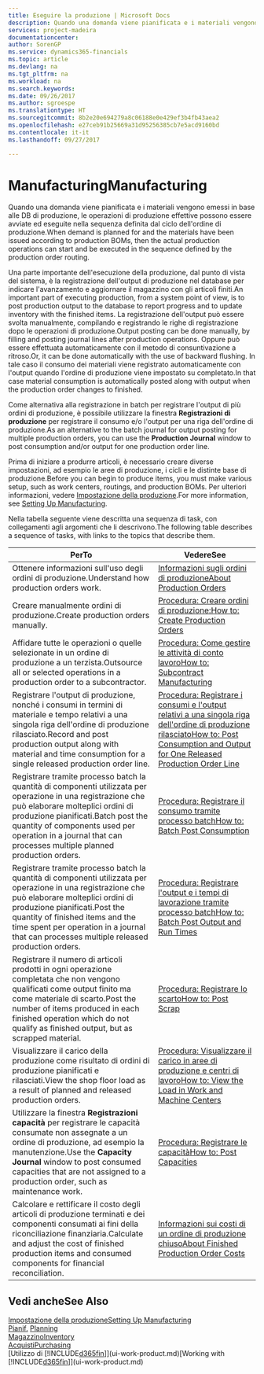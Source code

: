 ```yaml
---
title: Eseguire la produzione | Microsoft Docs
description: Quando una domanda viene pianificata e i materiali vengono emessi in base alle DB di produzione, le operazioni di produzione effettive possono essere avviate ed eseguite nella sequenza definita dal ciclo dell'ordine di produzione.
services: project-madeira
documentationcenter: 
author: SorenGP
ms.service: dynamics365-financials
ms.topic: article
ms.devlang: na
ms.tgt_pltfrm: na
ms.workload: na
ms.search.keywords: 
ms.date: 09/26/2017
ms.author: sgroespe
ms.translationtype: HT
ms.sourcegitcommit: 8b2e20e694279a8c06188e0e429ef3b4fb43aea2
ms.openlocfilehash: e27ceb91b25669a31d95256385cb7e5acd9160bd
ms.contentlocale: it-it
ms.lasthandoff: 09/27/2017

---
```

# <a name="manufacturing"></a><span data-ttu-id="d56d2-103">Manufacturing</span><span class="sxs-lookup"><span data-stu-id="d56d2-103">Manufacturing</span></span>
<span data-ttu-id="d56d2-104">Quando una domanda viene pianificata e i materiali vengono emessi in base alle DB di produzione, le operazioni di produzione effettive possono essere avviate ed eseguite nella sequenza definita dal ciclo dell'ordine di produzione.</span><span class="sxs-lookup"><span data-stu-id="d56d2-104">When demand is planned for and the materials have been issued according to production BOMs, then the actual production operations can start and be executed in the sequence defined by the production order routing.</span></span>  

<span data-ttu-id="d56d2-105">Una parte importante dell'esecuzione della produzione, dal punto di vista del sistema, è la registrazione dell'output di produzione nel database per indicare l'avanzamento e aggiornare il magazzino con gli articoli finiti.</span><span class="sxs-lookup"><span data-stu-id="d56d2-105">An important part of executing production, from a system point of view, is to post production output to the database to report progress and to update inventory with the finished items.</span></span> <span data-ttu-id="d56d2-106">La registrazione dell'output può essere svolta manualmente, compilando e registrando le righe di registrazione dopo le operazioni di produzione.</span><span class="sxs-lookup"><span data-stu-id="d56d2-106">Output posting can be done manually, by filling and posting journal lines after production operations.</span></span> <span data-ttu-id="d56d2-107">Oppure può essere effettuata automaticamente con il metodo di consuntivazione a ritroso.</span><span class="sxs-lookup"><span data-stu-id="d56d2-107">Or, it can be done automatically with the use of backward flushing.</span></span> <span data-ttu-id="d56d2-108">In tale caso il consumo dei materiali viene registrato automaticamente con l'output quando l'ordine di produzione viene impostato su completato.</span><span class="sxs-lookup"><span data-stu-id="d56d2-108">In that case material consumption is automatically posted along with output when the production order changes to finished.</span></span>  

<span data-ttu-id="d56d2-109">Come alternativa alla registrazione in batch per registrare l'output di più ordini di produzione, è possibile utilizzare la finestra **Registrazioni di produzione** per registrare il consumo e/o l'output per una riga dell'ordine di produzione.</span><span class="sxs-lookup"><span data-stu-id="d56d2-109">As an alternative to the batch journal for output posting for multiple production orders, you can use the **Production Journal** window to post consumption and/or output for one production order line.</span></span>

<span data-ttu-id="d56d2-110">Prima di iniziare a produrre articoli, è necessario creare diverse impostazioni, ad esempio le aree di produzione, i cicli e le distinte base di produzione.</span><span class="sxs-lookup"><span data-stu-id="d56d2-110">Before you can begin to produce items, you must make various setup, such as work centers, routings, and production BOMs.</span></span> <span data-ttu-id="d56d2-111">Per ulteriori informazioni, vedere [Impostazione della produzione](production-configure-production-processes.md).</span><span class="sxs-lookup"><span data-stu-id="d56d2-111">For more information, see [Setting Up Manufacturing](production-configure-production-processes.md).</span></span>

<span data-ttu-id="d56d2-112">Nella tabella seguente viene descritta una sequenza di task, con collegamenti agli argomenti che li descrivono.</span><span class="sxs-lookup"><span data-stu-id="d56d2-112">The following table describes a sequence of tasks, with links to the topics that describe them.</span></span>   

|<span data-ttu-id="d56d2-113">**Per**</span><span class="sxs-lookup"><span data-stu-id="d56d2-113">**To**</span></span>|<span data-ttu-id="d56d2-114">**Vedere**</span><span class="sxs-lookup"><span data-stu-id="d56d2-114">**See**</span></span>|  
|------------|-------------|  
|<span data-ttu-id="d56d2-115">Ottenere informazioni sull'uso degli ordini di produzione.</span><span class="sxs-lookup"><span data-stu-id="d56d2-115">Understand how production orders work.</span></span>|[<span data-ttu-id="d56d2-116">Informazioni sugli ordini di produzione</span><span class="sxs-lookup"><span data-stu-id="d56d2-116">About Production Orders</span></span>](production-about-production-orders.md)|
|<span data-ttu-id="d56d2-117">Creare manualmente ordini di produzione.</span><span class="sxs-lookup"><span data-stu-id="d56d2-117">Create production orders manually.</span></span>|[<span data-ttu-id="d56d2-118">Procedura: Creare ordini di produzione:</span><span class="sxs-lookup"><span data-stu-id="d56d2-118">How to: Create Production Orders</span></span>](production-how-to-create-production-orders.md)|
|<span data-ttu-id="d56d2-119">Affidare tutte le operazioni o quelle selezionate in un ordine di produzione a un terzista.</span><span class="sxs-lookup"><span data-stu-id="d56d2-119">Outsource all or selected operations in a production order to a subcontractor.</span></span>|[<span data-ttu-id="d56d2-120">Procedura: Come gestire le attività di conto lavoro</span><span class="sxs-lookup"><span data-stu-id="d56d2-120">How to: Subcontract Manufacturing</span></span>](production-how-to-subcontract-manufacturing.md)|
|<span data-ttu-id="d56d2-121">Registrare l'output di produzione, nonché i consumi in termini di materiale e tempo relativi a una singola riga dell'ordine di produzione rilasciato.</span><span class="sxs-lookup"><span data-stu-id="d56d2-121">Record and post production output along with material and time consumption for a single released production order line.</span></span>|[<span data-ttu-id="d56d2-122">Procedura: Registrare i consumi e l'output relativi a una singola riga dell'ordine di produzione rilasciato</span><span class="sxs-lookup"><span data-stu-id="d56d2-122">How to: Post Consumption and Output for One Released Production Order Line</span></span>](production-how-to-register-consumption-and-output.md)|  
|<span data-ttu-id="d56d2-123">Registrare tramite processo batch la quantità di componenti utilizzata per operazione in una registrazione che può elaborare molteplici ordini di produzione pianificati.</span><span class="sxs-lookup"><span data-stu-id="d56d2-123">Batch post the quantity of components used per operation in a journal that can processes multiple planned production orders.</span></span>|[<span data-ttu-id="d56d2-124">Procedura: Registrare il consumo tramite processo batch</span><span class="sxs-lookup"><span data-stu-id="d56d2-124">How to: Batch Post Consumption</span></span>](production-how-to-post-consumption.md)|
|<span data-ttu-id="d56d2-125">Registrare tramite processo batch la quantità di componenti utilizzata per operazione in una registrazione che può elaborare molteplici ordini di produzione pianificati.</span><span class="sxs-lookup"><span data-stu-id="d56d2-125">Post the quantity of finished items and the time spent per operation in a journal that can processes multiple released production orders.</span></span>|[<span data-ttu-id="d56d2-126">Procedura: Registrare l'output e i tempi di lavorazione tramite processo batch</span><span class="sxs-lookup"><span data-stu-id="d56d2-126">How to: Batch Post Output and Run Times</span></span>](production-how-to-post-output-quantity.md)|  
|<span data-ttu-id="d56d2-127">Registrare il numero di articoli prodotti in ogni operazione completata che non vengono qualificati come output finito ma come materiale di scarto.</span><span class="sxs-lookup"><span data-stu-id="d56d2-127">Post the number of items produced in each finished operation which do not qualify as finished output, but as scrapped material.</span></span>|[<span data-ttu-id="d56d2-128">Procedura: Registrare lo scarto</span><span class="sxs-lookup"><span data-stu-id="d56d2-128">How to: Post Scrap</span></span>](production-how-to-post-scrap.md)|
|<span data-ttu-id="d56d2-129">Visualizzare il carico della produzione come risultato di ordini di produzione pianificati e rilasciati.</span><span class="sxs-lookup"><span data-stu-id="d56d2-129">View the shop floor load as a result of planned and released production orders.</span></span>|[<span data-ttu-id="d56d2-130">Procedura: Visualizzare il carico in aree di produzione e centri di lavoro</span><span class="sxs-lookup"><span data-stu-id="d56d2-130">How to: View the Load in Work and Machine Centers</span></span>](production-how-to-view-the-load-on-work-centers.md)|      
|<span data-ttu-id="d56d2-131">Utilizzare la finestra **Registrazioni capacità** per registrare le capacità consumate non assegnate a un ordine di produzione, ad esempio la manutenzione.</span><span class="sxs-lookup"><span data-stu-id="d56d2-131">Use the **Capacity Journal** window to post consumed capacities that are not assigned to a production order, such as maintenance work.</span></span>|[<span data-ttu-id="d56d2-132">Procedura: Registrare le capacità</span><span class="sxs-lookup"><span data-stu-id="d56d2-132">How to: Post Capacities</span></span>](production-how-to-post-capacities.md)|  
|<span data-ttu-id="d56d2-133">Calcolare e rettificare il costo degli articoli di produzione terminati e dei componenti consumati ai fini della riconciliazione finanziaria.</span><span class="sxs-lookup"><span data-stu-id="d56d2-133">Calculate and adjust the cost of finished production items and consumed components for financial reconciliation.</span></span>|[<span data-ttu-id="d56d2-134">Informazioni sui costi di un ordine di produzione chiuso</span><span class="sxs-lookup"><span data-stu-id="d56d2-134">About Finished Production Order Costs</span></span>](finance-about-finished-production-order-costs.md)|  

## <a name="see-also"></a><span data-ttu-id="d56d2-135">Vedi anche</span><span class="sxs-lookup"><span data-stu-id="d56d2-135">See Also</span></span>  
[<span data-ttu-id="d56d2-136">Impostazione della produzione</span><span class="sxs-lookup"><span data-stu-id="d56d2-136">Setting Up Manufacturing</span></span>](production-configure-production-processes.md)  
<span data-ttu-id="d56d2-137">[Pianif.](production-planning.md)    </span><span class="sxs-lookup"><span data-stu-id="d56d2-137">[Planning](production-planning.md)    </span></span>  
[<span data-ttu-id="d56d2-138">Magazzino</span><span class="sxs-lookup"><span data-stu-id="d56d2-138">Inventory</span></span>](inventory-manage-inventory.md)  
[<span data-ttu-id="d56d2-139">Acquisti</span><span class="sxs-lookup"><span data-stu-id="d56d2-139">Purchasing</span></span>](purchasing-manage-purchasing.md)  
<span data-ttu-id="d56d2-140">[Utilizzo di [!INCLUDE[d365fin](includes/d365fin_md.md)]](ui-work-product.md)</span><span class="sxs-lookup"><span data-stu-id="d56d2-140">[Working with [!INCLUDE[d365fin](includes/d365fin_md.md)]](ui-work-product.md)</span></span>

